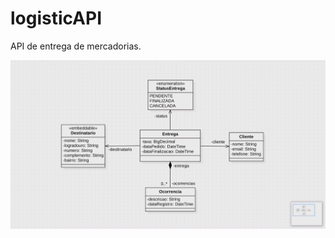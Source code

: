 # logisticAPI
API de entrega de mercadorias.

![diagrama de classes logisticAPI](https://github.com/RafaellEstevam/logisticAPI/blob/main/src/main/resources/static/images/Diagrama%20de%20classes.png)
